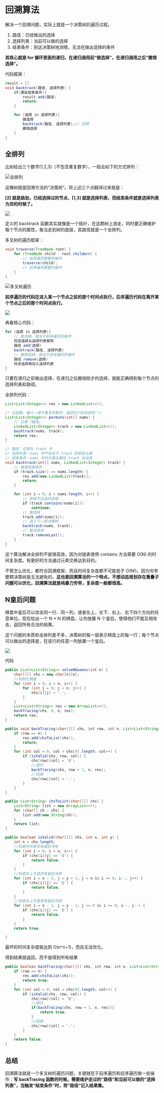 # 回溯算法

解决一个回溯问题，实际上就是一个决策树的遍历过程。

1. 路径：已经做出的选择
2. 选择列表：当前可以做的选择
3. 结束条件：到达决策树地测嗯，无法在做出选择的条件

**其核心就是 for 循环里面的递归，在递归调用前“做选择”，在递归调用之后“撤销选择”。**

代码框架：

```java
result = []
void backtrack(路径, 选择列表) {
    if(满足结束条件){
        result.add(路径)
        return;
    }

    for (选择 in 选择列表){
        做选择
        backtrack(路径, 选择列表);// 回溯
        撤销选择
    }
}
```



## 全排列

比如给出三个数字[1,2,3]（不包含重复数字），一般会如下的方式排列：

![全排列](../myimage/watermark,type_ZmFuZ3poZW5naGVpdGk,shadow_10,text_aHR0cHM6Ly9ibG9nLmNzZG4ubmV0L1FBUTEyMzY2Ng==,size_16,color_FFFFFF,t_70.png)

这棵树就是回溯方法的“决策树”。将上述三个点翻译过来就是：

**[2] 就是路劲，已经选择过的节点，[1,3] 就是选择列表，而结束条件就是选择列表为空的时候了。**

![](../myimage/watermark,type_ZmFuZ3poZW5naGVpd111Gk,shadow_10,text_aHR0cHM6Ly9ibG9nLmNzZG4ubmV0L1FBUTEyMzY2Ng==,size_16,color_FFFFFF,t_70.png)

定义的 backtrack 函数其实就像是一个指针，在这颗树上游走，同时要正确维护每个节点的属性，每当走到树的底层，其路径就是一个全排列。

多叉树的遍历框架：

```java
void traverse(TreeNode root) {
    for (TreeNode child : root.childern) {
        // 前序遍历需要的操作
        traverse(child);
        // 后序遍历需要的操作
    }
}
```

![多叉树遍历](../myimage/watermark,type_22ZmFuZ3poZW5naGVpdGk,shadow_10,text_aHR0cHM6Ly9ibG9nLmNzZG4ubmV0L1FBUTEyMzY2Ng==,size_16,color_FFFFFF,t_70.png)

**前序遍历的代码在进入某一个节点之前的那个时间点执行，后序遍历代码在离开某个节点之后的那个时间点执行。**

![](../myimage/watermark,type_ZmFueeZ3poZW5naGVpdGk,shadow_10,text_aHR0cHM6Ly9ibG9nLmNzZG4ubmV0L1FBUTEyMzY2Ng==,size_16,color_FFFFFF,t_70.png)

再看核心代码：

```java
for (选择 in 选择列表){
    // 做选择。相当于前序遍历的操作
    将该选择从选择列表移除
    路径.add(选择)
    backtrack(路径, 选择列表)
    // 撤销选择。相当于后序遍历的操作
    路径.remove(选择)
    将该选择再加入选择列表
}
```

只要在递归之前做出选择，在递归之后撤销刚才的选择，就能正确得到每个节点的选择列表和路径。

全排列代码：

```java
List<List<Integer>> res = new LinkedList<>();

/* 主函数，输入一组不重复的数字，返回它们的全排列 */
List<List<Integer>> permute(int[] nums) {
    // 记录「路径」
    LinkedList<Integer> track = new LinkedList<>();
    backtrack(nums, track);
    return res;
}

// 路径：记录在 track 中
// 选择列表：nums 中不存在于 track 的那些元素
// 结束条件：nums 中的元素全都在 track 中出现
void backtrack(int[] nums, LinkedList<Integer> track) {
    // 触发结束条件
    if (track.size() == nums.length) {
        res.add(new LinkedList(track));
        return;
    }

    for (int i = 0; i < nums.length; i++) {
        // 排除不合法的选择
        if (track.contains(nums[i]))
            continue;
        // 做选择
        track.add(nums[i]);
        // 进入下一层决策树
        backtrack(nums, track);
        // 取消选择
        track.removeLast();
    }
}
```

这个算法解决全排列不是很高效，因为对链表使用 contains 方法需要 O(N)  的时间复杂度。有更好的方法通过元素交换达到目的。

不管怎么优化，都符合回溯框架，而且时间复杂度都不可能低于 O(N!)，因为穷举整颗决策树是无法避免的。**这也是回溯算法的一个特点，不想动态规划存在重叠子问题可以优化，回溯算法就是纯暴力穷举，复杂度一般都很高。**

## N皇后问题

棋盘中皇后可以攻击同一行、同一列，或者左上，左下、右上、右下四个方向的任意单位。现在给出一个 N * N 的棋盘，让你放置 N 个皇后，使得他们不能互相攻击，返回所有合法的结果。

这个问题的本质和全排列差不多，决策树的每一层表示棋盘上的每一行；每个节点可以做出的选择是，在该行的任意一列放置一个皇后。

![](../myimage/watermark,type_Z33mFuZ3poZW5naGVpdGk,shadow_10,text_aHR0cHM6Ly9ibG9nLmNzZG4ubmV0L3BpeW9uZ2R1bzMzOTM=,size_16,color_FFFFFF,t_70#pic_center.png)

代码

```java
public List<List<String>> solveNQueens(int n) {
    char[][] chs = new char[n][n];
    //初始化棋盘
    for (int i = 0; i < n; i++) {
        for (int j = 0; j < n; j++) {
            chs[i][j] = '.';
        }
    }
    List<List<String>> res = new ArrayList<>();
    backTracing(chs, 0, n, res);
    return res;
}

public void backTracing(char[][] chs, int row, int n, List<List<String>> res) {
    if (row == n) {
        res.add(chsToList(chs));
        return;
    }
    for (int col = 0; col < chs[0].length; col++) {
        if (isValid(chs, row, col)) {
            chs[row][col] = 'Q';
            //递归
            backTracing(chs, row + 1, n, res);
            //回溯
            chs[row][col] = '.';
        }
    }
}

public List<String> chsToList(char[][] chs) {
    List<String> list = new ArrayList<>();
    for (char[] ch : chs) {
        list.add(new String(ch));
    }
    return list;
}

public boolean isValid(char[][] chs, int x, int y) {
    int n = chs.length;
    //检查列中是否有皇后冲突
    for (int i = 0; i < x; i++) {
        if (chs[i][y] == 'Q') {
            return false;
        }
    }
    //检查右上方是否有皇后冲突
    for (int i = x - 1, j = y + 1; j < n && i >= 0; i--, j++) {
        if (chs[i][j] == 'Q') {
            return false;
        }
    }
    //检查左上方是否有皇后冲突
    for (int i = x - 1, j = y - 1; j >= 0 && i >= 0; i--, j--) {
        if (chs[i][j] == 'Q') {
            return false;
        }
    }
    return true;

}
```

最坏的时间复杂度能达到 O(n^n+1)，而且无法优化。

得到结果就返回，而不是得到所有结果

```java
public boolean backTracing(char[][] chs, int row, int n, List<List<String>> res) {
    if (row == n) {
        res.add(chsToList(chs));
        return true;
    }
    for (int col = 0; col < chs[0].length; col++) {
        if (isValid(chs, row, col)) {
            chs[row][col] = 'Q';
            //递归
            if(backTracing(chs, row + 1, n, res)){
                return true;
            }
            //回溯
            chs[row][col] = '.';
        }
    }
    return false;
}
```

## 总结

回溯算法就是一个多叉树的遍历问题，关键就在于前序遍历和后序遍历做一些操作：**写 backTracing 函数的时候，需要维护走过的“路径”和当前可以做的“选择列表”，当触发“结束条件”时，将“路径“记入结果集。**













